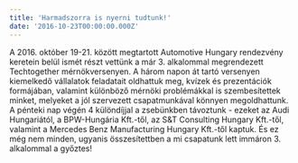 ```yaml
---
title: 'Harmadszorra is nyerni tudtunk!'
date: '2016-10-23T00:00:00.000Z'
---
```


A 2016. október 19-21. között megtartott Automotive Hungary rendezvény keretein belül ismét részt vettünk a már 3. alkalommal megrendezett Techtogether mérnökversenyen. A három napon át tartó versenyen kiemelkedő vállalatok feladatait oldhattuk meg, kvízek és prezentációk formájában, valamint különböző mérnöki problémákkal is szembesítettek minket, melyeket a jól szervezett csapatmunkával könnyen megoldhattunk. A pénteki nap végén 4 különdíjjal a zsebünkben távoztunk - ezeket az Audi Hungariától, a BPW-Hungária Kft.-től, az S&T Consulting Hungary Kft.-től, valamint a Mercedes Benz Manufacturing Hungary Kft.-től kaptuk. És ez még nem minden, ugyanis összesítettben a mi csapatunk lett immáron 3. alkalommal a győztes!
